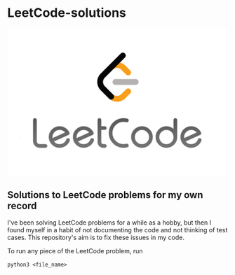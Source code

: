 # LeetCode-solutions
![LeetCode-logo](https://github.com/kate-melnykova/LeetCode-solutions/blob/master/leetcode-logo.jpeg)
## Solutions to LeetCode problems for my own record
I've been solving LeetCode problems for a while as a hobby, but then I found myself in a habit of not documenting the code
and not thinking of test cases. This repository's aim is to fix these issues in my code.

To run any piece of the LeetCode problem, run
```
python3 <file_name>
```
